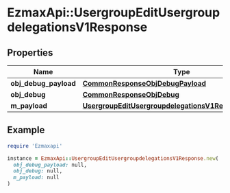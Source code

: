 # EzmaxApi::UsergroupEditUsergroupdelegationsV1Response

## Properties

| Name | Type | Description | Notes |
| ---- | ---- | ----------- | ----- |
| **obj_debug_payload** | [**CommonResponseObjDebugPayload**](CommonResponseObjDebugPayload.md) |  |  |
| **obj_debug** | [**CommonResponseObjDebug**](CommonResponseObjDebug.md) |  | [optional] |
| **m_payload** | [**UsergroupEditUsergroupdelegationsV1ResponseMPayload**](UsergroupEditUsergroupdelegationsV1ResponseMPayload.md) |  |  |

## Example

```ruby
require 'Ezmaxapi'

instance = EzmaxApi::UsergroupEditUsergroupdelegationsV1Response.new(
  obj_debug_payload: null,
  obj_debug: null,
  m_payload: null
)
```

